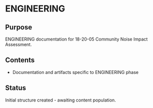 # ENGINEERING

## Purpose
ENGINEERING documentation for 18-20-05 Community Noise Impact Assessment.

## Contents
- Documentation and artifacts specific to ENGINEERING phase

## Status
Initial structure created - awaiting content population.
